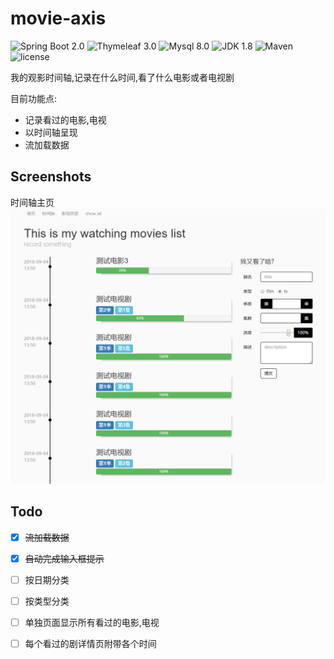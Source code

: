 movie-axis
=============

![Spring Boot 2.0](https://img.shields.io/badge/Spring%20Boot-2.0-brightgreen.svg)
![Thymeleaf 3.0](https://img.shields.io/badge/Thymeleaf-3.0-yellow.svg)
![Mysql 8.0](https://img.shields.io/badge/mysql-8.0-blue.svg)
![JDK 1.8](https://img.shields.io/badge/JDK-1.8-brightgreen.svg)
![Maven](https://img.shields.io/badge/Maven-3.5.0-yellowgreen.svg)
![license](https://img.shields.io/badge/license-MPL--2.0-blue.svg)

我的观影时间轴,记录在什么时间,看了什么电影或者电视剧

目前功能点:
- 记录看过的电影,电视
- 以时间轴呈现
- 流加载数据

Screenshots
------------
时间轴主页
![axisindex](./images/st1.png)

Todo
-------
- [x] ~~流加载数据~~
- [x] ~~自动完成输入框提示~~
- [ ] 按日期分类
- [ ] 按类型分类
- [ ] 单独页面显示所有看过的电影,电视
- [ ] 每个看过的剧详情页附带各个时间


